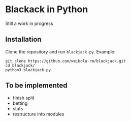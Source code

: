 # Blackack in Python

Still a work in progress

## Installation
Clone the repository and run `blackjack.py`. Example:
```
git clone https://github.com/weibolu-rm/blackjack.git
cd blackjack/
python3 blackjack.py
```

## To be implemented
* finish split
* betting
* stats
* restructure into modules
